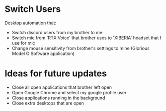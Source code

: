 # Switch Users
Desktop automation that:
- Switch discord users from my brother to me
- Switch mic from 'RTX Voice' that brother uses to 'XIBERIA' headset that I use for mic
- Change mouse sensitivity from brother's settings to mine (Glorious Model O Software application)

# Ideas for future updates
- Close all open applications that brother left open
- Open Google Chrome and select my google profile user
- Close applications running in the background
- Close extra desktops that are open

